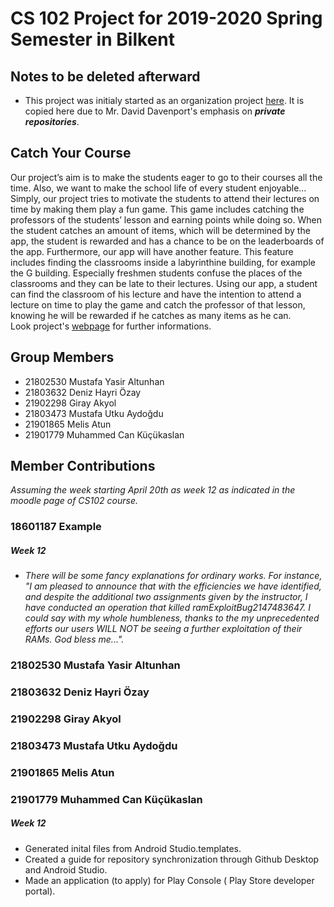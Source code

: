 # CS 102 Project for 2019-2020 Spring Semester in Bilkent
## Notes to be deleted afterward
* This project was initialy started as an organization project [here](https://github.com/CS102g1J/project01). It is copied here due to Mr. David Davenport's emphasis on ***private repositories***.

## Catch Your Course
Our project’s aim is to make the students eager to go to their courses all the time. Also, we want to make the school life of every student enjoyable... Simply, our project tries to motivate the students to attend their lectures on time by making them play a fun game. This game includes catching the professors of the students’ lesson and earning points while doing so. When the student catches an amount of items, which will be determined by the app, the student is rewarded and has a chance to be on the leaderboards of the app. Furthermore, our app will have another feature. This feature includes finding the classrooms inside a labyrinthine building, for example the G building. Especially freshmen students confuse the places of the classrooms and they can be late to their lectures. Using our app, a student can find the classroom of his lecture and have the intention to attend a lecture on time to play the game and catch the professor of that lesson, knowing he will be rewarded if he catches as many items as he can.\
Look project's [webpage](https://muhammedcankucukaslan.github.io/cs102g1J/) for further informations.

## Group Members
* 21802530 Mustafa Yasir Altunhan
* 21803632 Deniz Hayri Özay
* 21902298 Giray Akyol
* 21803473 Mustafa Utku Aydoğdu
* 21901865 Melis Atun
* 21901779 Muhammed Can Küçükaslan 

## Member Contributions 
_Assuming the week starting April 20th as week 12 as indicated in the moodle page of CS102 course._
### 18601187 Example
##### Week 12
 *  _There will be some fancy explanations for ordinary works. For instance, "I am pleased to announce that with the efficiencies we have identified, and despite the additional two assignments given by the instructor, I have conducted an operation that killed ramExploitBug2147483647. I could say with my whole humbleness, thanks to the my unprecedented efforts our users WILL NOT be seeing a further exploitation of their RAMs. God bless me..."._
### 21802530 Mustafa Yasir Altunhan

### 21803632 Deniz Hayri Özay

### 21902298 Giray Akyol

### 21803473 Mustafa Utku Aydoğdu

### 21901865 Melis Atun

### 21901779 Muhammed Can Küçükaslan 
##### Week 12
* Generated inital files from Android Studio.templates.
* Created a guide for repository synchronization through Github Desktop and  Android Studio.
* Made an application (to apply) for Play Console ( Play Store developer portal).
